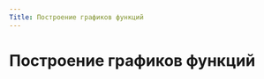 ```yaml
---
Title: Построение графиков функций
---
```



Построение графиков функций
===========================

<!-- TOC -->
